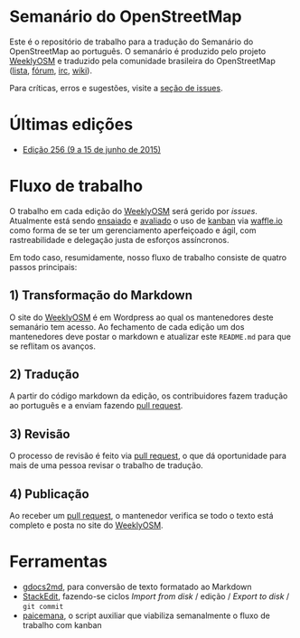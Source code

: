 # Semanário do OpenStreetMap

Este é o repositório de trabalho para a tradução do Semanário do OpenStreetMap ao português. O semanário é produzido pelo projeto [WeeklyOSM] e traduzido pela comunidade brasileira do OpenStreetMap ([lista], [fórum], [irc], [wiki]).

Para críticas, erros e sugestões, visite a [seção de issues][issues].

# Últimas edições

- [Edição 256 (9 a 15 de junho de 2015)][edicao-256]

# Fluxo de trabalho

O trabalho em cada edição do [WeeklyOSM] será gerido por _issues_. Atualmente está sendo [ensaiado][kanban-ensaio] e [avaliado][kanban-avaliacao] o uso de [kanban] via [waffle.io] como forma de se ter um gerenciamento aperfeiçoado e ágil, com rastreabilidade e delegação justa de esforços assíncronos.

Em todo caso, resumidamente, nosso fluxo de trabalho consiste de quatro passos principais:

## 1) Transformação do Markdown

O site do [WeeklyOSM] é em Wordpress ao qual os mantenedores deste semanário tem acesso. Ao fechamento de cada edição um dos mantenedores deve postar o markdown e atualizar este `README.md` para que se reflitam os avanços.

## 2) Tradução

A partir do código markdown da edição, os contribuidores fazem tradução ao português e a enviam fazendo [pull request].

## 3) Revisão

O processo de revisão é feito via [pull request], o que dá oportunidade para mais de uma pessoa revisar o trabalho de tradução.

## 4) Publicação

Ao receber um [pull request], o mantenedor verifica se todo o texto está completo e posta no site do [WeeklyOSM].

# Ferramentas

* [gdocs2md], para conversão de texto formatado ao Markdown
* [StackEdit], fazendo-se ciclos _Import from disk_ / edição / _Export to disk_ / `git commit`
* [paicemana], o script auxiliar que viabiliza semanalmente o fluxo de trabalho com kanban


[WeeklyOSM]: weeklyosm.eu
[pull request]: https://help.github.com/articles/using-pull-requests
[lista]: https://lists.openstreetmap.org/listinfo/talk-br
[fórum]: http://forum.openstreetmap.org/viewforum.php?id=74
[irc]: https://scrollback.io/osm-brasil
[wiki]: wiki.openstreetmap.org/wiki/WikiProject_Brazil
[issues]: ../../issues

[gdocs2md]: https://github.com/mangini/gdocs2md
[StackEdit]: https://stackedit.io
[paicemana]: https://github.com/OSMBrasil/paicemana

[kanban]: https://pt.wikipedia.org/wiki/Kanban
[kanban-ensaio]: https://cloud.githubusercontent.com/assets/957501/8384601/7270f08e-1c18-11e5-9f4e-67840d5873e6.png
[kanban-avaliacao]: ../../issues/32#issuecomment-115824681
[waffle.io]: https://waffle.io/OSMBrasil/semanario

[edicao-256]: 256-semanario.md
[edicao-pendente]: 256-semanario.md